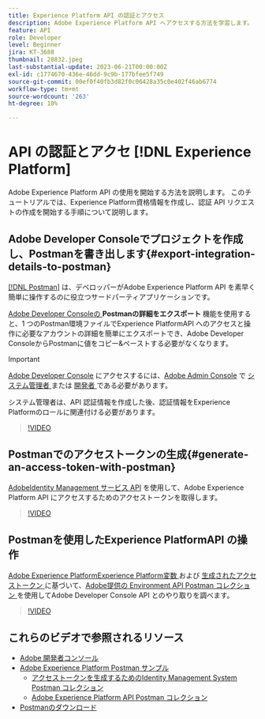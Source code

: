 ```yaml
---
title: Experience Platform API の認証とアクセス
description: Adobe Experience Platform API へアクセスする方法を学習します。
feature: API
role: Developer
level: Beginner
jira: KT-3688
thumbnail: 28832.jpeg
last-substantial-update: 2023-06-21T00:00:00Z
exl-id: c1774670-436e-46dd-9c9b-177bfee5f749
source-git-commit: 00ef0f40fb3d82f0c06428a35c0e402f46ab6774
workflow-type: tm+mt
source-wordcount: '263'
ht-degree: 10%

---
```


# API の認証とアクセ [!DNL Experience Platform]

Adobe Experience Platform API の使用を開始する方法を説明します。 このチュートリアルでは、Experience Platform資格情報を作成し、認証 API リクエストの作成を開始する手順について説明します。

## Adobe Developer Consoleでプロジェクトを作成し、Postmanを書き出します{#export-integration-details-to-postman}

[[!DNL Postman]](https://www.postman.com/) は、デベロッパーがAdobe Experience Platform API を素早く簡単に操作するのに役立つサードパーティアプリケーションです。

[Adobe Developer Consoleの ](https://developer.adobe.com/console/home)**Postmanの詳細をエクスポート** 機能を使用すると、1 つのPostman環境ファイルでExperience PlatformAPI へのアクセスと操作に必要なアカウントの詳細を簡単にエクスポートでき、Adobe Developer ConsoleからPostmanに値をコピー&amp;ペーストする必要がなくなります。

>[!IMPORTANT]
>
>[Adobe Developer Console](https://developer.adobe.com/console/home) にアクセスするには、[Adobe Admin Console](https://adminconsole.adobe.com) で [ システム管理者 ](https://helpx.adobe.com/jp/enterprise/using/admin-roles.html) または [ 開発者 ](https://helpx.adobe.com/enterprise/using/manage-developers.html#:~:text=Add%20developers%20to%20a%20single%20product%20profile&amp;text=In%20the%20Admin%20Console%2C%20navigate,in%20the%20upper%2Dright%20corner.) である必要があります。
>
> システム管理者は、API 認証情報を作成した後、認証情報をExperience Platformのロールに関連付ける必要があります。

>[!VIDEO](https://video.tv.adobe.com/v/28832/?learn=on)

## Postmanでのアクセストークンの生成{#generate-an-access-token-with-postman}

[AdobeIdentity Management サービス API](https://github.com/adobe/experience-platform-postman-samples/tree/master/apis/ims) を使用して、Adobe Experience Platform API にアクセスするためのアクセストークンを取得します。

>[!VIDEO](https://video.tv.adobe.com/v/29698/?learn=on)


## Postmanを使用したExperience PlatformAPI の操作

[Adobe Experience PlatformExperience Platform変数 ](#export-integration-details-to-postman) および [ 生成されたアクセストークン ](#generate-an-access-token-with-postman) に基づいて、[Adobe提供の Environment API Postman コレクション ](https://github.com/adobe/experience-platform-postman-samples/tree/master/apis/experience-platform) を使用してAdobe Developer Console API とのやり取りを調べます。

>[!VIDEO](https://video.tv.adobe.com/v/29704/?learn=on)


## これらのビデオで参照されるリソース

* [Adobe 開発者コンソール](https://developer.adobe.com/console/home)
* [Adobe Experience Platform Postman サンプル ](https://github.com/adobe/experience-platform-postman-samples)
   * [ アクセストークンを生成するためのIdentity Management System Postman コレクション ](https://github.com/adobe/experience-platform-postman-samples/tree/master/apis/ims)
   * [Adobe Experience Platform API Postman コレクション ](https://github.com/adobe/experience-platform-postman-samples/tree/master/apis/experience-platform)
* [Postmanのダウンロード ](https://www.postman.com/)
